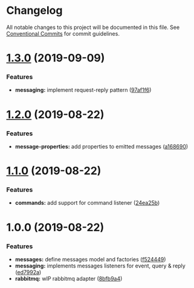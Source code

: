 # Changelog

All notable changes to this project will be documented in this file. See
[Conventional Commits](https://conventionalcommits.org) for commit guidelines.

# [1.3.0](https://github.com/reactive-commons/reactive-commons-js/compare/v1.2.0...v1.3.0) (2019-09-09)


### Features

* **messaging:** implement request-reply pattern ([97af1f6](https://github.com/reactive-commons/reactive-commons-js/commit/97af1f6))

# [1.2.0](https://github.com/reactive-commons/reactive-commons-js/compare/v1.1.0...v1.2.0) (2019-08-22)


### Features

* **message-properties:** add properties to emitted messages ([a168690](https://github.com/reactive-commons/reactive-commons-js/commit/a168690))

# [1.1.0](https://github.com/reactive-commons/reactive-commons-js/compare/v1.0.0...v1.1.0) (2019-08-22)


### Features

* **commands:** add support for command listener ([24ea25b](https://github.com/reactive-commons/reactive-commons-js/commit/24ea25b))

# 1.0.0 (2019-08-22)


### Features

* **messages:** define messages model and factories ([f524449](https://github.com/reactive-commons/reactive-commons-js/commit/f524449))
* **messaging:** implements messages listeners for event, query & reply ([ed7992a](https://github.com/reactive-commons/reactive-commons-js/commit/ed7992a))
* **rabbitmq:** wIP rabbitmq adapter ([8bfb9a4](https://github.com/reactive-commons/reactive-commons-js/commit/8bfb9a4))
